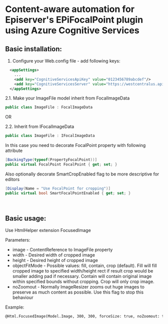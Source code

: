 # Content-aware automation for Episerver's EPiFocalPoint plugin using Azure Cognitive Services

## Basic installation:

1. Configure your Web.config file - add following keys:

```xml
  <appSettings>
    ...
    <add key="CognitiveServicesApiKey" value="0123456789abcdef"/>
    <add key="CognitiveServicesServer" value="https://westcentralus.api.cognitive.microsoft.com"/>
  </appSettings>
```

2.1. Make your ImageFile model inherit from FocalImageData

```csharp
public class ImageFile : FocalImageData
```

OR

2.2. Inherit from IFocalImageData

```csharp
public class ImageFile : IFocalImageData
```

In this case you need to decorate FocalPoint property with following attribute

```csharp
[BackingType(typeof(PropertyFocalPoint))]
public virtual FocalPoint FocalPoint { get; set; }
```

Also optionally decorate SmartCropEnabled flag to be more descriptive for editors

```csharp
[Display(Name = "Use FocalPoint for cropping")]
public virtual bool SmartFocalPointEnabled { get; set; }
```
<br/>

## Basic usage:

Use HtmlHelper extension FocusedImage

Parameters:

- image - ContentReference to ImageFile property
- width - Desired width of cropped image
- height - Desired height of cropped image
- objectFitMode - Possible values: fill, contain, crop (default). Fill will fill cropped image to specified width/height rect if result crop would be smaller 
adding pad if necessary. Contain will contain original image within specified bounds without cropping. Crop will only crop image. 
- noZoomout - Normally ImageResizer zooms out huge images to preserve as much content as possible. Use this flag to stop this behaviour

Example:

```html
@Html.FocusedImage(Model.Image, 300, 300, forceSize: true, noZoomout: true)
```